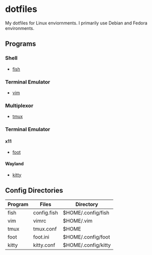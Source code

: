 # dotfiles
My dotfiles for Linux enviornments. I primarily use Debian and Fedora environments.

## Programs
### Shell
- [fish](https://fishshell.com/)
### Terminal Emulator
- [vim](https://www.vim.org/)
### Multiplexor
- [tmux](https://github.com/tmux/tmux/wiki)
### Terminal Emulator
#### x11
- [foot]()
#### Wayland
- [kitty]()

## Config Directories
| Program | Files | Directory|
|--|--|--|
| fish | config.fish | $HOME/.config/fish |
| vim | vimrc | $HOME/.vim |
| tmux | tmux.conf | $HOME |
| foot | foot.ini | $HOME/.config/foot |
| kitty | kitty.conf | $HOME/.config/kitty |
